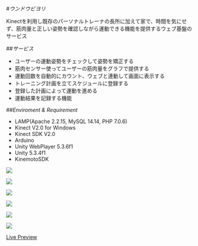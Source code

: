 #*ウンドウビヨリ*

Kinectを利用し既存のパーソナルトレーナの長所に加えて家で、時間を気にせず、筋肉量と正しい姿勢を確認しながら運動できる機能を提供するウェブ基盤のサービス	

##*サービス*  
 * ユーザーの運動姿勢をチェックして姿勢を矯正する  
 * 筋肉センサー使ってユーザーの筋肉量をグラフで提供する  
 * 運動回数を自動的にカウント、ウェブと連動して画面に表示する  
 * トレーニング計画を立てスケジュールに登録する  
 * 登録した計画によって運動を進める  
 * 運動結果を記録する機能  

##*Enviroment & Requirement*  
 * LAMP(Apache 2.2.15, MySQL 14.14, PHP 7.0.6)
 * Kinect V2.0 for Windows
 * Kinect SDK V2.0
 * Arduino
 * Unity WebPlayer 5.3.6f1
 * Unity 5.3.4f1
 * KinemotoSDK


![](http://portfolio.jongyoonb.space/jp/wp-content/uploads/sites/2/2016/09/e1.png)  

![](http://portfolio.jongyoonb.space/jp/wp-content/uploads/sites/2/2016/09/e2.png)  

![](http://portfolio.jongyoonb.space/jp/wp-content/uploads/sites/2/2016/09/e3.png)  

![](http://portfolio.jongyoonb.space/jp/wp-content/uploads/sites/2/2016/09/e4.png)  

![](http://portfolio.jongyoonb.space/jp/wp-content/uploads/sites/2/2016/09/e5.png)  

![](http://portfolio.jongyoonb.space/jp/wp-content/uploads/sites/2/2016/09/e6.png)  

<a href="http://jycom.asuscomm.com:5080" target="_blank">Live Preview</a>

